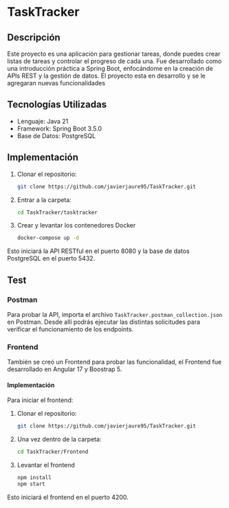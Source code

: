 # TaskTracker

## Descripción
Este proyecto es una aplicación para gestionar tareas, donde puedes crear listas de tareas y controlar el progreso de cada una.
Fue desarrollado como una introducción práctica a Spring Boot, enfocándome en la creación de APIs REST y la gestión de datos.
El proyecto esta en desarrollo y se le agregaran nuevas funcionalidades

## Tecnologías Utilizadas
- Lenguaje: Java 21
- Framework: Spring Boot 3.5.0
- Base de Datos: PostgreSQL

## Implementación

1. Clonar el repositorio:  
   ```bash
   git clone https://github.com/javierjaure95/TaskTracker.git
   ```
2. Entrar a la carpeta:
   ```bash
   cd TaskTracker/tasktracker
   ```
3. Crear y levantar los contenedores Docker
   ```bash
   docker-compose up -d
   ```

Esto iniciará la API RESTful en el puerto 8080 y la base de datos PostgreSQL en el puerto 5432.

## Test

### Postman
Para probar la API, importa el archivo `TaskTracker.postman_collection.json` en Postman.
Desde allí podrás ejecutar las distintas solicitudes para verificar el funcionamiento de los endpoints.

### Frontend

También se creó un Frontend para probar las funcionalidad, el Frontend fue desarrollado en Angular 17 
y Boostrap 5. 

#### Implementación

Para iniciar el frontend:

1. Clonar el repositorio:  
   ```bash
   git clone https://github.com/javierjaure95/TaskTracker.git
   ```
2. Una vez dentro de la carpeta:
   ```bash
   cd TaskTracker/Frontend
   ```
3. Levantar el frontend
   ```bash
   npm install
   npm start
   ```
Esto iniciará el frontend en el puerto 4200.
